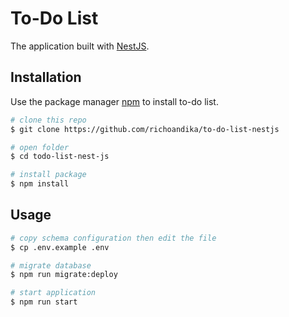 # To-Do List

The application built with [NestJS](https://github.com/nestjs/nest).

## Installation

Use the package manager [npm](https://github.com/nodejs/node) to install to-do list.

```bash
# clone this repo
$ git clone https://github.com/richoandika/to-do-list-nestjs

# open folder
$ cd todo-list-nest-js

# install package
$ npm install
```

## Usage

```bash
# copy schema configuration then edit the file
$ cp .env.example .env

# migrate database
$ npm run migrate:deploy

# start application
$ npm run start
```
